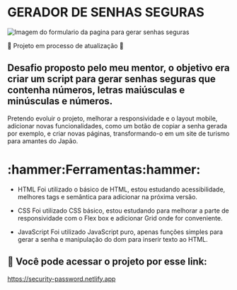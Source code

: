 # GERADOR DE SENHAS SEGURAS

![Imagem do formulario da pagina para gerar senhas seguras](https://user-images.githubusercontent.com/108540403/192333490-b2cb774e-1330-43a2-b001-b675b0c3d8b3.png)

:construction: Projeto em processo de atualização :construction:

## Desafio proposto pelo meu mentor, o objetivo era criar um script para gerar senhas seguras que contenha números, letras maiúsculas e minúsculas e números.

Pretendo evoluir o projeto, melhorar a responsividade e o layout mobile, adicionar novas funcionalidades, como um botão de copiar a senha gerada por exemplo, e criar novas páginas, transformando-o em um site de turismo para amantes do Japão.

<h1> :hammer:Ferramentas:hammer: </h1>

* HTML 
 Foi utilizado o básico de HTML, estou estudando acessibilidade, melhores tags e semântica para adicionar na próxima versão.

* CSS
Foi utilizado CSS básico, estou estudando para melhorar a parte de responsividade com o Flex box e adicionar Grid onde for conveniente.

* JavaScript
Foi utilizado JavaScript puro, apenas funções simples para gerar a senha e manipulação do dom para inserir texto ao HTML.

## :link: Você pode acessar o projeto por esse link:
https://security-password.netlify.app


